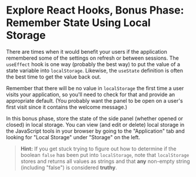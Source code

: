 # Explore React Hooks, Bonus Phase: Remember State Using Local Storage

There are times when it would benefit your users if the application remembered
some of the settings on refresh or between sessions. The `useEffect` hook is one
way (probably the best way) to put the value of a state variable into
`localStorage`. Likewise, the `useState` definition is often the best time to
get the value back out.

Remember that there will be no value in `localStorage` the first time a user
visits your application, so you'll need to check for that and provide an
appropriate default. (You probably want the panel to be open on a user's first
visit since it contains the welcome message.)

In this bonus phase, store the state of the side panel (whether opened or
closed) in local storage. You can view (and edit or delete) local storage in the
JavaScript tools in your browser by going to the "Application" tab and looking
for "Local Storage" under "Storage" on the left.

> **Hint:** If you get stuck trying to figure out how to determine if the
> boolean `false` has been put into `localStorage`, note that `localStorage`
> stores and returns all values as strings and that **any** non-empty string
> (including "false") is considered **truthy**.